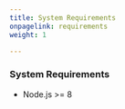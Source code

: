 ```yaml
---
title: System Requirements
onpagelink: requirements
weight: 1

---
```


### System Requirements

- Node.js &gt;= 8
 